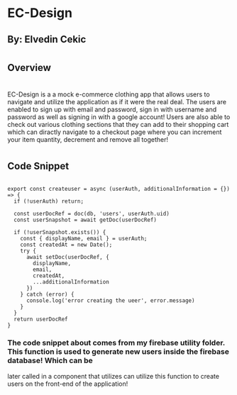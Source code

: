 # EC-Design

## By: Elvedin Cekic

# 

## Overview

#

EC-Design is a a mock e-commerce clothing app that allows users to navigate and utilize the application as if it were the real deal. The users are enabled
to sign up with email and password, sign in with username and password as well as signing in with a google account! Users are also able to check out various 
clothing sections that they can add to their shopping cart which can diractly navigate to a checkout page where you can increment your item quantity, 
decrement and remove all together!

#

## Code Snippet
```

export const createuser = async (userAuth, additionalInformation = {}) => {
  if (!userAuth) return;

  const userDocRef = doc(db, 'users', userAuth.uid)
  const userSnapshot = await getDoc(userDocRef)

  if (!userSnapshot.exists()) {
    const { displayName, email } = userAuth;
    const createdAt = new Date();
    try {
      await setDoc(userDocRef, {
        displayName,
        email,
        createdAt,
        ...additionalInformation
      })
    } catch (error) {
      console.log('error creating the ueer', error.message)
    }
  }
  return userDocRef
}
```
### The code snippet about comes from my firebase utility folder. This function is used to generate new users inside the firebase database! Which can be
later called in a component that utilizes can utilize this function to create users on the front-end of the application!
